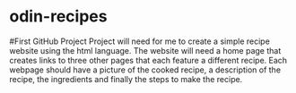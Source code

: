 # odin-recipes
#First GitHub Project 
Project will need for me to create a simple recipe website using the html language.
The website will need a home page that creates links to three other pages that each feature a different recipe.
Each webpage should have a picture of the cooked recipe, a description of the recipe, the ingredients and finally the steps to make the recipe.
